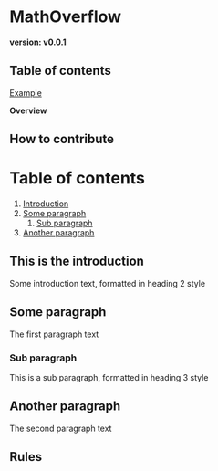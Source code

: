 # MathOverflow

**version: v0.0.1**

## Table of contents

[Example](#example)

**Overview**

## How to contribute

# Table of contents

1. [Introduction](#introduction)
2. [Some paragraph](#paragraph1)
   1. [Sub paragraph](#subparagraph1)
3. [Another paragraph](#paragraph2)

## This is the introduction <a name="introduction"></a>

Some introduction text, formatted in heading 2 style

## Some paragraph <a name="paragraph1"></a>

The first paragraph text

### Sub paragraph <a name="subparagraph1"></a>

This is a sub paragraph, formatted in heading 3 style

## Another paragraph <a name="paragraph2"></a>

The second paragraph text

## Rules
